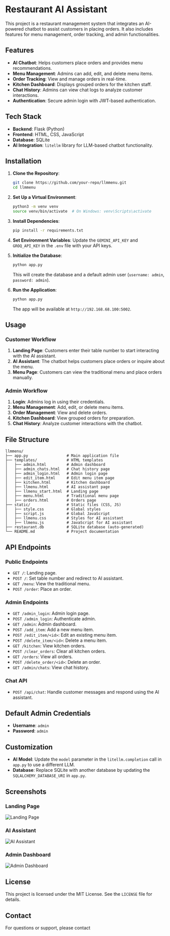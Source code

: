 # Restaurant AI Assistant

This project is a restaurant management system that integrates an AI-powered chatbot to assist customers in placing orders. It also includes features for menu management, order tracking, and admin functionalities.

## Features

- **AI Chatbot**: Helps customers place orders and provides menu recommendations.
- **Menu Management**: Admins can add, edit, and delete menu items.
- **Order Tracking**: View and manage orders in real-time.
- **Kitchen Dashboard**: Displays grouped orders for the kitchen staff.
- **Chat History**: Admins can view chat logs to analyze customer interactions.
- **Authentication**: Secure admin login with JWT-based authentication.

## Tech Stack

- **Backend**: Flask (Python)
- **Frontend**: HTML, CSS, JavaScript
- **Database**: SQLite
- **AI Integration**: `litellm` library for LLM-based chatbot functionality.

## Installation

1. **Clone the Repository**:
   ```bash
   git clone https://github.com/your-repo/llmmenu.git
   cd llmmenu
   ```

2. **Set Up a Virtual Environment**:
   ```bash
   python3 -m venv venv
   source venv/bin/activate  # On Windows: venv\Scripts\activate
   ```

3. **Install Dependencies**:
   ```bash
   pip install -r requirements.txt
   ```

4. **Set Environment Variables**:
   Update the `GEMINI_API_KEY` and `GROQ_API_KEY` in the `.env` file with your API keys.

5. **Initialize the Database**:
   ```bash
   python app.py
   ```
   This will create the database and a default admin user (`username: admin`, `password: admin`).

6. **Run the Application**:
   ```bash
   python app.py
   ```
   The app will be available at `http://192.168.68.100:5002`.

## Usage

### Customer Workflow

1. **Landing Page**: Customers enter their table number to start interacting with the AI assistant.
2. **AI Assistant**: The chatbot helps customers place orders or inquire about the menu.
3. **Menu Page**: Customers can view the traditional menu and place orders manually.

### Admin Workflow

1. **Login**: Admins log in using their credentials.
2. **Menu Management**: Add, edit, or delete menu items.
3. **Order Management**: View and delete orders.
4. **Kitchen Dashboard**: View grouped orders for preparation.
5. **Chat History**: Analyze customer interactions with the chatbot.

## File Structure

```
llmmenu/
├── app.py                 # Main application file
├── templates/             # HTML templates
│   ├── admin.html         # Admin dashboard
│   ├── admin_chats.html   # Chat history page
│   ├── admin_login.html   # Admin login page
│   ├── edit_item.html     # Edit menu item page
│   ├── kitchen.html       # Kitchen dashboard
│   ├── llmenu.html        # AI assistant page
│   ├── llmenu_start.html  # Landing page
│   ├── menu.html          # Traditional menu page
│   ├── orders.html        # Orders page
├── static/                # Static files (CSS, JS)
│   ├── style.css          # Global styles
│   ├── script.js          # Global JavaScript
│   ├── llmenu.css         # Styles for AI assistant
│   ├── llmenu.js          # JavaScript for AI assistant
├── restaurant.db          # SQLite database (auto-generated)
└── README.md              # Project documentation
```

## API Endpoints

### Public Endpoints

- `GET /`: Landing page.
- `POST /`: Set table number and redirect to AI assistant.
- `GET /menu`: View the traditional menu.
- `POST /order`: Place an order.

### Admin Endpoints

- `GET /admin_login`: Admin login page.
- `POST /admin_login`: Authenticate admin.
- `GET /admin`: Admin dashboard.
- `POST /add_item`: Add a new menu item.
- `POST /edit_item/<id>`: Edit an existing menu item.
- `POST /delete_item/<id>`: Delete a menu item.
- `GET /kitchen`: View kitchen orders.
- `POST /clear_orders`: Clear all kitchen orders.
- `GET /orders`: View all orders.
- `POST /delete_order/<id>`: Delete an order.
- `GET /admin/chats`: View chat history.

### Chat API

- `POST /api/chat`: Handle customer messages and respond using the AI assistant.

## Default Admin Credentials

- **Username**: `admin`
- **Password**: `admin`

## Customization

- **AI Model**: Update the `model` parameter in the `litellm.completion` call in `app.py` to use a different LLM.
- **Database**: Replace SQLite with another database by updating the `SQLALCHEMY_DATABASE_URI` in `app.py`.

## Screenshots

### Landing Page
![Landing Page](screenshots/landing_page.png)

### AI Assistant
![AI Assistant](screenshots/ai_assistant.png)

### Admin Dashboard
![Admin Dashboard](screenshots/admin_dashboard.png)

## License

This project is licensed under the MIT License. See the `LICENSE` file for details.

## Contact

For questions or support, please contact 
